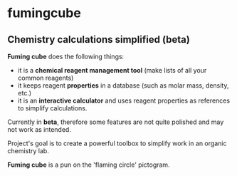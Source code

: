 # fumingcube

## Chemistry calculations simplified (beta)

**Fuming cube** does the following things:
 - it is a **chemical reagent management tool** (make lists of all your common reagents)
 - it keeps reagent **properties** in a database (such as molar mass, density, etc.)
 - it is an **interactive calculator** and uses reagent properties as references to simplify calculations.

Currently in **beta**, therefore some features are not quite polished and may not work as intended.

Project's goal is to create a powerful toolbox to simplify work in an organic chemistry lab.

**Fuming cube** is a pun on the 'flaming circle' pictogram.

